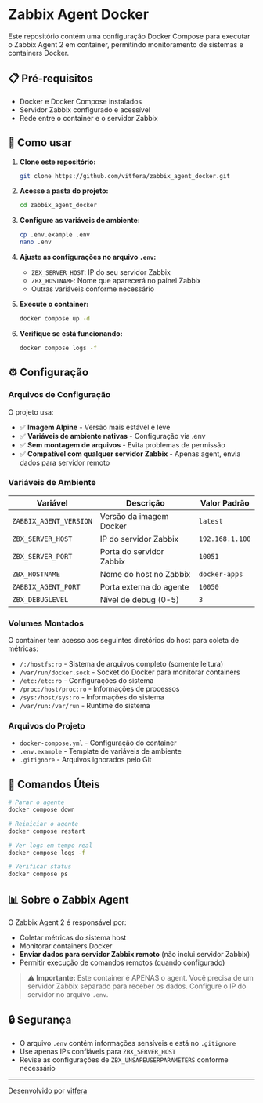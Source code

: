 # Zabbix Agent Docker

Este repositório contém uma configuração Docker Compose para executar o Zabbix Agent 2 em container, permitindo monitoramento de sistemas e containers Docker.

## 📋 Pré-requisitos

- Docker e Docker Compose instalados
- Servidor Zabbix configurado e acessível
- Rede entre o container e o servidor Zabbix

## 🚀 Como usar

1. **Clone este repositório:**
   ```bash
   git clone https://github.com/vitfera/zabbix_agent_docker.git
   ```

2. **Acesse a pasta do projeto:**
   ```bash
   cd zabbix_agent_docker
   ```

3. **Configure as variáveis de ambiente:**
   ```bash
   cp .env.example .env
   nano .env
   ```

4. **Ajuste as configurações no arquivo `.env`:**
   - `ZBX_SERVER_HOST`: IP do seu servidor Zabbix
   - `ZBX_HOSTNAME`: Nome que aparecerá no painel Zabbix
   - Outras variáveis conforme necessário

5. **Execute o container:**
   ```bash
   docker compose up -d
   ```

6. **Verifique se está funcionando:**
   ```bash
   docker compose logs -f
   ```

## ⚙️ Configuração

### Arquivos de Configuração

O projeto usa:
- ✅ **Imagem Alpine** - Versão mais estável e leve
- ✅ **Variáveis de ambiente nativas** - Configuração via .env
- ✅ **Sem montagem de arquivos** - Evita problemas de permissão
- ✅ **Compatível com qualquer servidor Zabbix** - Apenas agent, envia dados para servidor remoto

### Variáveis de Ambiente

| Variável | Descrição | Valor Padrão |
|----------|-----------|--------------|
| `ZABBIX_AGENT_VERSION` | Versão da imagem Docker | `latest` |
| `ZBX_SERVER_HOST` | IP do servidor Zabbix | `192.168.1.100` |
| `ZBX_SERVER_PORT` | Porta do servidor Zabbix | `10051` |
| `ZBX_HOSTNAME` | Nome do host no Zabbix | `docker-apps` |
| `ZABBIX_AGENT_PORT` | Porta externa do agente | `10050` |
| `ZBX_DEBUGLEVEL` | Nível de debug (0-5) | `3` |

### Volumes Montados

O container tem acesso aos seguintes diretórios do host para coleta de métricas:

- `/:/hostfs:ro` - Sistema de arquivos completo (somente leitura)
- `/var/run/docker.sock` - Socket do Docker para monitorar containers
- `/etc:/etc:ro` - Configurações do sistema
- `/proc:/host/proc:ro` - Informações de processos
- `/sys:/host/sys:ro` - Informações do sistema
- `/var/run:/var/run` - Runtime do sistema

### Arquivos do Projeto

- `docker-compose.yml` - Configuração do container
- `.env.example` - Template de variáveis de ambiente
- `.gitignore` - Arquivos ignorados pelo Git

## 🔧 Comandos Úteis

```bash
# Parar o agente
docker compose down

# Reiniciar o agente
docker compose restart

# Ver logs em tempo real
docker compose logs -f

# Verificar status
docker compose ps
```

## 📊 Sobre o Zabbix Agent

O Zabbix Agent 2 é responsável por:
- Coletar métricas do sistema host
- Monitorar containers Docker
- **Enviar dados para servidor Zabbix remoto** (não inclui servidor Zabbix)
- Permitir execução de comandos remotos (quando configurado)

> **⚠️ Importante:** Este container é APENAS o agent. Você precisa de um servidor Zabbix separado para receber os dados. Configure o IP do servidor no arquivo `.env`.

## 🔒 Segurança

- O arquivo `.env` contém informações sensíveis e está no `.gitignore`
- Use apenas IPs confiáveis para `ZBX_SERVER_HOST`
- Revise as configurações de `ZBX_UNSAFEUSERPARAMETERS` conforme necessário

---

Desenvolvido por [vitfera](https://github.com/vitfera)
